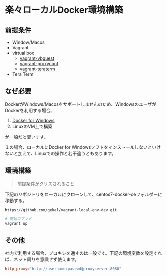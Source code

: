 # 楽々ローカルDocker環境構築

## 前提条件

* Window/Macos
* Vagrant
* virtual box
    * [vagrant-vbguest](https://github.com/dotless-de/vagrant-vbguest)
    * [vagrant-proxyconf](https://github.com/tmatilai/vagrant-proxyconf)
    * [vagrant-teraterm](https://github.com/tiibun/vagrant-teraterm)
* Tera Term

## なぜ必要

DockerがWindows/Macosをサポートしませんのため、WindowsのユーザがDockerを利用する場合、

1. [Docker for Windows](https://docs.docker.com/docker-for-windows/)
2. LinuxのVM上で構築

が一般だと思います。

１の場合、ローカルにDocker for Windowsソフトをインストールしないといけないと加えて、Linuxでの操作と若干違うともあります。

## 環境構築

> 前提条件がクリスされること

下記のリポジトリをローカルにクローンして、centos7-docker-ceフォルダーに移動する。

    https://github.com/gekal/vagrant-local-env-dev.git

```powershell
# 開始コマンド
vagrant up
```

## その他
社内で利用する場合、プロキシを通すのは一般です。下記の環境変数を設定すれば、ネット周りを意識せず使えます。

```conf
http_proxy="http://username:passwd@proxyserver:8080"
```
